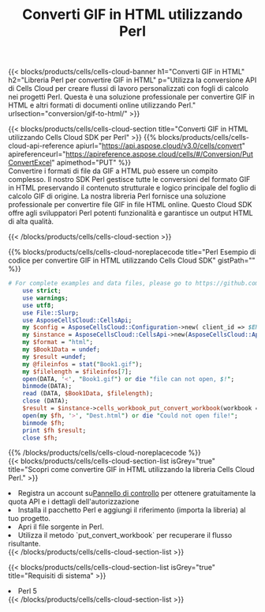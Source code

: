 ﻿---
title:  Converti GIF in HTML utilizzando Perl
description:  Utilizzando Aspose.Cells Cloud SDK per Perl per convertire un file in formato GIF in un file in formato HTML.
kwords: Excel, Convert GIF to HTML, REST, Perl
howto: How to convert GIF to HTML using Aspose.Cells Cloud Perl library.
---
{{< blocks/products/cells/cells-cloud-banner h1="Converti GIF in HTML" h2="Libreria Perl per convertire GIF in HTML" p="Utilizza la conversione API di Cells Cloud per creare flussi di lavoro personalizzati con fogli di calcolo nei progetti Perl. Questa è una soluzione professionale per convertire GIF in HTML e altri formati di documenti online utilizzando Perl." urlsection="conversion/gif-to-html/" >}}

{{< blocks/products/cells/cells-cloud-section title="Converti GIF in HTML utilizzando Cells Cloud SDK per Perl" >}}
{{% blocks/products/cells/cells-cloud-api-reference apiurl="https://api.aspose.cloud/v3.0/cells/convert" apireferenceurl="https://apireference.aspose.cloud/cells/#/Conversion/PutConvertExcel" apimethod="PUT" %}}
<br/>
Convertire i formati di file da GIF a HTML può essere un compito complesso. Il nostro SDK Perl gestisce tutte le conversioni del formato GIF in HTML preservando il contenuto strutturale e logico principale del foglio di calcolo GIF di origine. La nostra libreria Perl fornisce una soluzione professionale per convertire file GIF in file HTML online. Questo Cloud SDK offre agli sviluppatori Perl potenti funzionalità e garantisce un output HTML di alta qualità.

{{< /blocks/products/cells/cells-cloud-section >}}

{{% blocks/products/cells/cells-cloud-noreplacecode title="Perl Esempio di codice per convertire GIF in HTML utilizzando Cells Cloud SDK" gistPath="" %}}
 
```perl
# For complete examples and data files, please go to https://github.com/aspose-cells-cloud/aspose-cells-cloud-perl/
    use strict;
    use warnings;
    use utf8; 
    use File::Slurp;
    use AsposeCellsCloud::CellsApi;
    my $config = AsposeCellsCloud::Configuration->new( client_id => $ENV{'ProductClientId'}, client_secret => $ENV{'ProductClientSecret'});
    my $instance = AsposeCellsCloud::CellsApi->new(AsposeCellsCloud::ApiClient->new( $config));
    my $format = "html";
    my $Book1Data = undef;
    my $result =undef;
    my @fileinfos = stat("Book1.gif");
    my $filelength = $fileinfos[7];
    open(DATA, '<', "Book1.gif") or die "file can not open, $!";
    binmode(DATA);
    read (DATA, $Book1Data, $filelength);
    close (DATA); 
    $result = $instance->cells_workbook_put_convert_workbook(workbook => $Book1Data, format => $format);
    open(my $fh, '>', "Dest.html") or die "Could not open file!";
    binmode $fh;
    print $fh $result;
    close $fh;
```
 
{{% /blocks/products/cells/cells-cloud-noreplacecode %}}
<br/>
{{< blocks/products/cells/cells-cloud-section-list isGrey="true" title="Scopri come convertire GIF in HTML utilizzando la libreria Cells Cloud Perl." >}}
<li> Registra un account su<a href="https://dashboard.aspose.cloud/">Pannello di controllo</a> per ottenere gratuitamente la quota API e i dettagli dell'autorizzazione</li>
<li>Installa il pacchetto Perl e aggiungi il riferimento (importa la libreria) al tuo progetto.</li>
<li>Apri il file sorgente in Perl.</li>
<li>Utilizza il metodo `put_convert_workbook` per recuperare il flusso risultante.</li>
{{< /blocks/products/cells/cells-cloud-section-list >}}

{{< blocks/products/cells/cells-cloud-section-list isGrey="true" title="Requisiti di sistema" >}}
<li>Perl 5</li>
{{< /blocks/products/cells/cells-cloud-section-list >}}
